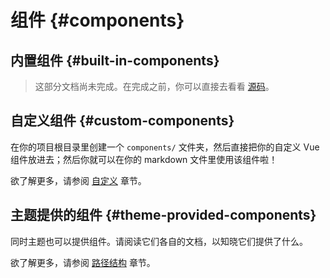 # 组件 {#components}

## 内置组件 {#built-in-components}

> 这部分文档尚未完成。在完成之前，你可以直接去看看 [源码](https://github.com/slidevjs/slidev/blob/main/packages/client/builtin)。

## 自定义组件 {#custom-components}

在你的项目根目录里创建一个 `components/` 文件夹，然后直接把你的自定义 Vue 组件放进去；然后你就可以在你的 markdown 文件里使用该组件啦！

欲了解更多，请参阅 [自定义](/custom/directory-structure#components) 章节。

## 主题提供的组件 {#theme-provided-components}

同时主题也可以提供组件。请阅读它们各自的文档，以知晓它们提供了什么。

欲了解更多，请参阅 [路径结构](/custom/directory-structure) 章节。

